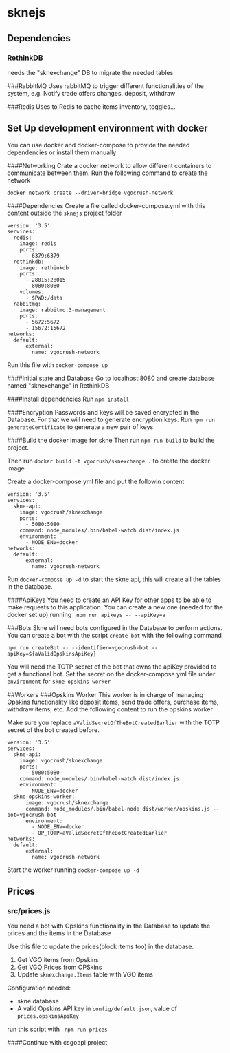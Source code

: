 # sknejs

## Dependencies
### RethinkDB
needs the "sknexchange" DB to migrate the needed tables

###RabbitMQ
Uses rabbitMQ to trigger different functionalities of the system, e.g. Notify trade offers changes, deposit, withdraw

###Redis
Uses to Redis to cache items inventory, toggles...

## Set Up development environment with docker
You can use docker and docker-compose to provide the needed dependencies or install them manually

####Networking
Crate a docker network to allow different containers to communicate between them.
Run the following command to create the network

```docker network create --driver=bridge vgocrush-network```

####Dependencies
Create a file called docker-compose.yml with this content outside the `sknejs` project folder

```
version: '3.5'
services:
  redis:
    image: redis
    ports: 
      - 6379:6379
  rethinkdb:
    image: rethinkdb
    ports:
      - 28015:28015
      - 8080:8080
    volumes:
      - $PWD:/data
  rabbitmq:
    image: rabbitmq:3-management
    ports:
      - 5672:5672
      - 15672:15672
networks:
  default:
      external:
        name: vgocrush-network
```

Run this file with ```docker-compose up```

####Initial state and Database
Go to localhost:8080 and create database named "sknexchange" in RethinkDB

####Install dependencies
Run ```npm install```

####Encryption
Passwords and keys will be saved encrypted in the Database. For that we will need to generate encryption keys.
Run
 ```npm run generateCertificate```
to generate a new pair of keys.

####Build the docker image for skne
Then run ```npm run build``` to build the project.

Then run ```docker build -t vgocrush/sknexchange .``` to create the docker image

Create a docker-compose.yml file and put the followin content

```
version: '3.5'
services:
  skne-api:
    image: vgocrush/sknexchange
    ports:
      - 5080:5080
    command: node_modules/.bin/babel-watch dist/index.js
    environment:
      - NODE_ENV=docker
networks:
  default:
      external:
        name: vgocrush-network
```

Run ```docker-compose up -d``` to start the skne api, this will create all the tables in the database.

####ApiKeys
You need to create an API Key for other apps to be able to make requests to this application. You can create a new one (needed for the docker set up) running ``` npm run apikeys -- --apiKey=a```

###Bots
Skne will need bots configured in the Database to perform actions. You can create a bot with the script `create-bot` with the following command

```npm run createBot -- --identifier=vgocrush-bot --apiKey=${aValidOpskinsApiKey}```

You will need the TOTP secret of the bot that owns the apiKey provided to get a functional bot.
Set the secret on the docker-compose.yml file under ```environment``` for ```skne-opskins-worker```

##Workers
###Opskins Worker
This worker is in charge of managing Opskins functionality like deposit items, send trade offers, purchase items, withdraw items, etc.
Add the following content to run the opskins worker

Make sure you replace ```aValidSecretOfTheBotCreatedEarlier``` with the TOTP secret of the bot created before.

```
version: '3.5'
services:
  skne-api:
    image: vgocrush/sknexchange
    ports:
      - 5080:5080
    command: node_modules/.bin/babel-watch dist/index.js
    environment:
      - NODE_ENV=docker
  skne-opskins-worker:
      image: vgocrush/sknexchange
      command: node_modules/.bin/babel-node dist/worker/opskins.js --bot=vgocrush-bot
      environment:
        - NODE_ENV=docker
        - OP_TOTP=aValidSecretOfTheBotCreatedEarlier
networks:
  default:
      external:
        name: vgocrush-network
```

Start the worker running ```docker-compose up -d```

## Prices
### src/prices.js
You need a bot with Opskins functionality in the Database to update the prices and the items in the Database

Use this file to update the prices(block items too) in the database.

1. Get VGO items from Opskins
2. Get VGO Prices from OPSkins
3. Update ```sknexchange.Items``` table with VGO items

Configuration needed:
 - skne database
 - A valid Opskins API key in ```config/default.json```, value of ```prices.opskinsApiKey```
 
 run this script with ``` npm run prices```
 
 ####Continue with csgoapi project